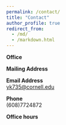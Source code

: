 ```yaml
---
permalink: /contact/
title: "Contact"
author_profile: true
redirect_from: 
  - /md/
  - /markdown.html
---
```


**Office**<br />



**Mailing Address**<br />



**Email Address**<br />
yk735@cornell.edu

**Phone**<br />
(608)7724872

**Office hours**<br />

